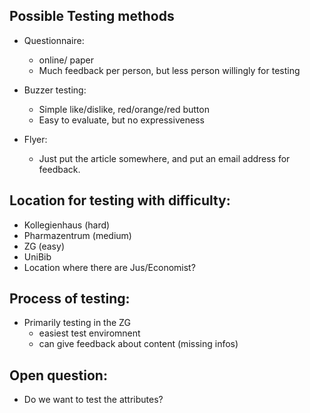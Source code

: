 ## Possible Testing methods

* Questionnaire:
  * online/ paper
  + Much feedback per person, but less person willingly for testing 

* Buzzer testing:
  * Simple like/dislike, red/orange/red button
  * Easy to evaluate, but no expressiveness
* Flyer:
  * Just put the article somewhere, and put an email address for feedback.
  
  
## Location for testing with difficulty:
* Kollegienhaus (hard)
* Pharmazentrum (medium)
* ZG  (easy)
* UniBib
* Location where there are Jus/Economist? 

## Process of testing:
* Primarily testing in the ZG
  * easiest test enviromnent
  * can give feedback about content (missing infos) 
  
## Open question:
* Do we want to test the attributes?


